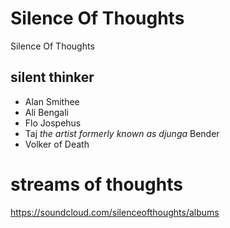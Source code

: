 # Silence Of Thoughts
Silence Of Thoughts

## silent thinker
- Alan Smithee
- Ali Bengali
- Flo Jospehus
- Taj _the artist formerly known as djunga_ Bender
- Volker of Death

# streams of thoughts
https://soundcloud.com/silenceofthoughts/albums
